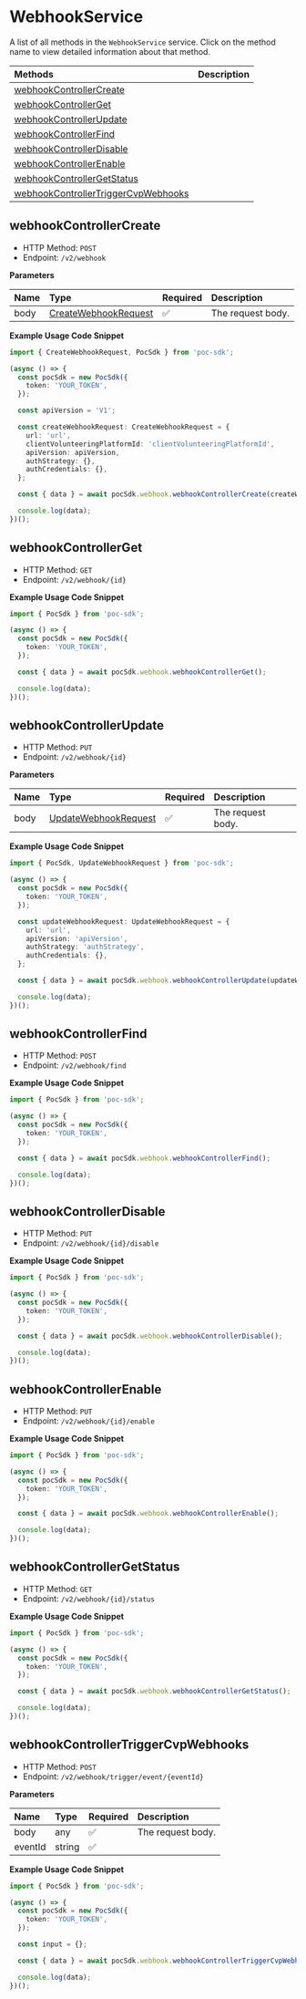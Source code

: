 # WebhookService

A list of all methods in the `WebhookService` service. Click on the method name to view detailed information about that method.

| Methods                                                                     | Description |
| :-------------------------------------------------------------------------- | :---------- |
| [webhookControllerCreate](#webhookcontrollercreate)                         |             |
| [webhookControllerGet](#webhookcontrollerget)                               |             |
| [webhookControllerUpdate](#webhookcontrollerupdate)                         |             |
| [webhookControllerFind](#webhookcontrollerfind)                             |             |
| [webhookControllerDisable](#webhookcontrollerdisable)                       |             |
| [webhookControllerEnable](#webhookcontrollerenable)                         |             |
| [webhookControllerGetStatus](#webhookcontrollergetstatus)                   |             |
| [webhookControllerTriggerCvpWebhooks](#webhookcontrollertriggercvpwebhooks) |             |

## webhookControllerCreate

- HTTP Method: `POST`
- Endpoint: `/v2/webhook`

**Parameters**

| Name | Type                                                      | Required | Description       |
| :--- | :-------------------------------------------------------- | :------- | :---------------- |
| body | [CreateWebhookRequest](../models/CreateWebhookRequest.md) | ✅       | The request body. |

**Example Usage Code Snippet**

```typescript
import { CreateWebhookRequest, PocSdk } from 'poc-sdk';

(async () => {
  const pocSdk = new PocSdk({
    token: 'YOUR_TOKEN',
  });

  const apiVersion = 'V1';

  const createWebhookRequest: CreateWebhookRequest = {
    url: 'url',
    clientVolunteeringPlatformId: 'clientVolunteeringPlatformId',
    apiVersion: apiVersion,
    authStrategy: {},
    authCredentials: {},
  };

  const { data } = await pocSdk.webhook.webhookControllerCreate(createWebhookRequest);

  console.log(data);
})();
```

## webhookControllerGet

- HTTP Method: `GET`
- Endpoint: `/v2/webhook/{id}`

**Example Usage Code Snippet**

```typescript
import { PocSdk } from 'poc-sdk';

(async () => {
  const pocSdk = new PocSdk({
    token: 'YOUR_TOKEN',
  });

  const { data } = await pocSdk.webhook.webhookControllerGet();

  console.log(data);
})();
```

## webhookControllerUpdate

- HTTP Method: `PUT`
- Endpoint: `/v2/webhook/{id}`

**Parameters**

| Name | Type                                                      | Required | Description       |
| :--- | :-------------------------------------------------------- | :------- | :---------------- |
| body | [UpdateWebhookRequest](../models/UpdateWebhookRequest.md) | ✅       | The request body. |

**Example Usage Code Snippet**

```typescript
import { PocSdk, UpdateWebhookRequest } from 'poc-sdk';

(async () => {
  const pocSdk = new PocSdk({
    token: 'YOUR_TOKEN',
  });

  const updateWebhookRequest: UpdateWebhookRequest = {
    url: 'url',
    apiVersion: 'apiVersion',
    authStrategy: 'authStrategy',
    authCredentials: {},
  };

  const { data } = await pocSdk.webhook.webhookControllerUpdate(updateWebhookRequest);

  console.log(data);
})();
```

## webhookControllerFind

- HTTP Method: `POST`
- Endpoint: `/v2/webhook/find`

**Example Usage Code Snippet**

```typescript
import { PocSdk } from 'poc-sdk';

(async () => {
  const pocSdk = new PocSdk({
    token: 'YOUR_TOKEN',
  });

  const { data } = await pocSdk.webhook.webhookControllerFind();

  console.log(data);
})();
```

## webhookControllerDisable

- HTTP Method: `PUT`
- Endpoint: `/v2/webhook/{id}/disable`

**Example Usage Code Snippet**

```typescript
import { PocSdk } from 'poc-sdk';

(async () => {
  const pocSdk = new PocSdk({
    token: 'YOUR_TOKEN',
  });

  const { data } = await pocSdk.webhook.webhookControllerDisable();

  console.log(data);
})();
```

## webhookControllerEnable

- HTTP Method: `PUT`
- Endpoint: `/v2/webhook/{id}/enable`

**Example Usage Code Snippet**

```typescript
import { PocSdk } from 'poc-sdk';

(async () => {
  const pocSdk = new PocSdk({
    token: 'YOUR_TOKEN',
  });

  const { data } = await pocSdk.webhook.webhookControllerEnable();

  console.log(data);
})();
```

## webhookControllerGetStatus

- HTTP Method: `GET`
- Endpoint: `/v2/webhook/{id}/status`

**Example Usage Code Snippet**

```typescript
import { PocSdk } from 'poc-sdk';

(async () => {
  const pocSdk = new PocSdk({
    token: 'YOUR_TOKEN',
  });

  const { data } = await pocSdk.webhook.webhookControllerGetStatus();

  console.log(data);
})();
```

## webhookControllerTriggerCvpWebhooks

- HTTP Method: `POST`
- Endpoint: `/v2/webhook/trigger/event/{eventId}`

**Parameters**

| Name    | Type   | Required | Description       |
| :------ | :----- | :------- | :---------------- |
| body    | any    | ✅       | The request body. |
| eventId | string | ✅       |                   |

**Example Usage Code Snippet**

```typescript
import { PocSdk } from 'poc-sdk';

(async () => {
  const pocSdk = new PocSdk({
    token: 'YOUR_TOKEN',
  });

  const input = {};

  const { data } = await pocSdk.webhook.webhookControllerTriggerCvpWebhooks('eventId', input);

  console.log(data);
})();
```

<!-- This file was generated by liblab | https://liblab.com/ -->
